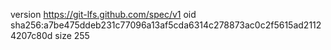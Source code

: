version https://git-lfs.github.com/spec/v1
oid sha256:a7be475ddeb231c77096a13af5cda6314c278873ac0c2f5615ad21124207c80d
size 255
